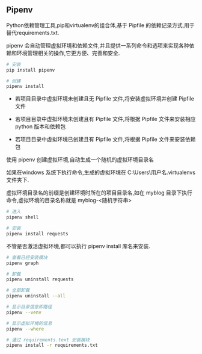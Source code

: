 <!--
 * @Description: 
 * @Version: 1.0
 * @Autor: DaLao
 * @Email: dalao_li@163.com
 * @Date: 2021-01-22 21:58:02
 * @LastEditors: dalao
 * @LastEditTime: 2022-04-18 10:04:04
-->

## Pipenv


Python依赖管理工具,pip和virtualenv的组合体,基于 Pipfile 的依赖记录方式,用于替代requirements.txt.

pipenv 会自动管理虚拟环境和依赖文件,并且提供一系列命令和选项来实现各种依赖和环境管理相关的操作,它更方便、完善和安全.

```sh
# 安装
pip install pipenv

# 创建
pipenv install
```

- 若项目目录中虚拟环境未创建且无 Pipfile 文件,将安装虚拟环境并创建 Pipfile 文件

- 若项目目录中虚拟环境未创建且有 Pipfile 文件,将根据 Pipfile 文件来安装相应 python 版本和依赖包

- 若项目目录中虚拟环境已创建且有 Pipfile 文件,将根据 Pipfile 文件来安装依赖包

使用 pipenv 创建虚拟环境,自动生成一个随机的虚拟环境目录名

如果在windows 系统下执行命令,生成的虚拟环境在 C:\Users\用户名\.virtualenvs 文件夹下.

虚拟环境目录名的前缀是创建环境时所在的项目目录名,如在 myblog 目录下执行命令,虚拟环境的目录名称就是 myblog-<随机字符串>


```sh
# 进入
pipenv shell
``` 

```sh
# 安装
pipenv install requests
```

不管是否激活虚拟环境,都可以执行 pipenv install 库名来安装.

```sh
# 查看已经安装模块
pipenv graph
```

```sh
# 卸载
pipenv uninstall requests

# 全部卸载
pipenv uninstall --all
```

```sh
# 显示目录信息即路径
pipenv --venv

# 显示虚拟环境的信息
pipenv --where

# 通过 requirements.text 安装模块
pipenv install -r requirements.txt
```